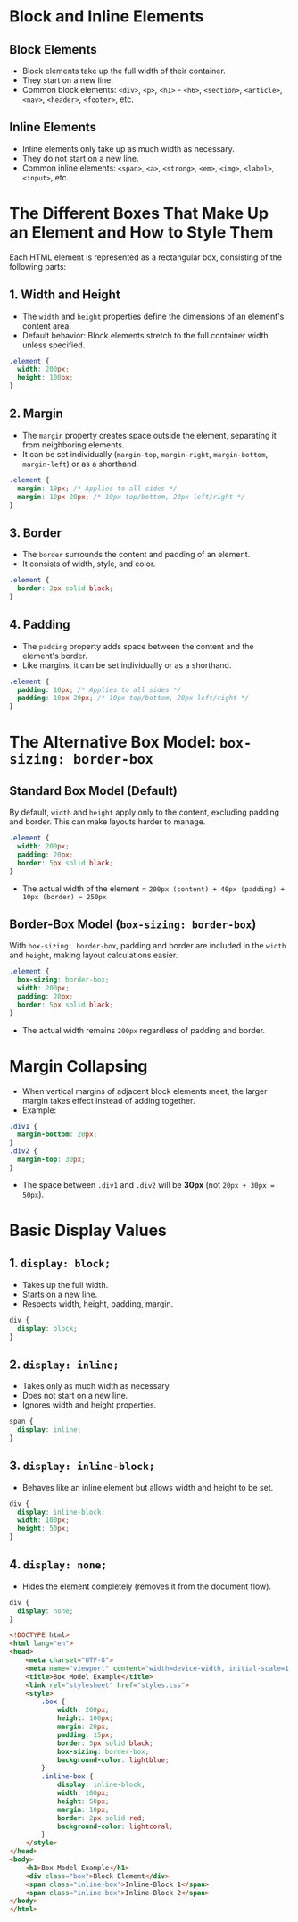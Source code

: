# Block and Inline Elements

## Block Elements
- Block elements take up the full width of their container.
- They start on a new line.
- Common block elements: `<div>`, `<p>`, `<h1>` - `<h6>`, `<section>`, `<article>`, `<nav>`, `<header>`, `<footer>`, etc.

## Inline Elements
- Inline elements only take up as much width as necessary.
- They do not start on a new line.
- Common inline elements: `<span>`, `<a>`, `<strong>`, `<em>`, `<img>`, `<label>`, `<input>`, etc.

# The Different Boxes That Make Up an Element and How to Style Them

Each HTML element is represented as a rectangular box, consisting of the following parts:

## 1. Width and Height
- The `width` and `height` properties define the dimensions of an element's content area.
- Default behavior: Block elements stretch to the full container width unless specified.

```css
.element {
  width: 200px;
  height: 100px;
}
```

## 2. Margin
- The `margin` property creates space outside the element, separating it from neighboring elements.
- It can be set individually (`margin-top`, `margin-right`, `margin-bottom`, `margin-left`) or as a shorthand.

```css
.element {
  margin: 10px; /* Applies to all sides */
  margin: 10px 20px; /* 10px top/bottom, 20px left/right */
}
```

## 3. Border
- The `border` surrounds the content and padding of an element.
- It consists of width, style, and color.

```css
.element {
  border: 2px solid black;
}
```

## 4. Padding
- The `padding` property adds space between the content and the element's border.
- Like margins, it can be set individually or as a shorthand.

```css
.element {
  padding: 10px; /* Applies to all sides */
  padding: 10px 20px; /* 10px top/bottom, 20px left/right */
}
```

# The Alternative Box Model: `box-sizing: border-box`

## Standard Box Model (Default)
By default, `width` and `height` apply only to the content, excluding padding and border. This can make layouts harder to manage.

```css
.element {
  width: 200px;
  padding: 20px;
  border: 5px solid black;
}
```
- The actual width of the element = `200px (content) + 40px (padding) + 10px (border) = 250px`

## Border-Box Model (`box-sizing: border-box`)
With `box-sizing: border-box`, padding and border are included in the `width` and `height`, making layout calculations easier.

```css
.element {
  box-sizing: border-box;
  width: 200px;
  padding: 20px;
  border: 5px solid black;
}
```
- The actual width remains `200px` regardless of padding and border.

# Margin Collapsing
- When vertical margins of adjacent block elements meet, the larger margin takes effect instead of adding together.
- Example:

```css
.div1 {
  margin-bottom: 20px;
}
.div2 {
  margin-top: 30px;
}
```
- The space between `.div1` and `.div2` will be **30px** (not `20px + 30px = 50px`).

# Basic Display Values

## 1. `display: block;`
- Takes up the full width.
- Starts on a new line.
- Respects width, height, padding, margin.

```css
div {
  display: block;
}
```

## 2. `display: inline;`
- Takes only as much width as necessary.
- Does not start on a new line.
- Ignores width and height properties.

```css
span {
  display: inline;
}
```

## 3. `display: inline-block;`
- Behaves like an inline element but allows width and height to be set.

```css
div {
  display: inline-block;
  width: 100px;
  height: 50px;
}
```

## 4. `display: none;`
- Hides the element completely (removes it from the document flow).

```css
div {
  display: none;
}
```

```html
<!DOCTYPE html>
<html lang="en">
<head>
    <meta charset="UTF-8">
    <meta name="viewport" content="width=device-width, initial-scale=1.0">
    <title>Box Model Example</title>
    <link rel="stylesheet" href="styles.css">
    <style>
        .box {
            width: 200px;
            height: 100px;
            margin: 20px;
            padding: 15px;
            border: 5px solid black;
            box-sizing: border-box;
            background-color: lightblue;
        }
        .inline-box {
            display: inline-block;
            width: 100px;
            height: 50px;
            margin: 10px;
            border: 2px solid red;
            background-color: lightcoral;
        }
    </style>
</head>
<body>
    <h1>Box Model Example</h1>
    <div class="box">Block Element</div>
    <span class="inline-box">Inline-Block 1</span>
    <span class="inline-box">Inline-Block 2</span>
</body>
</html>
```



